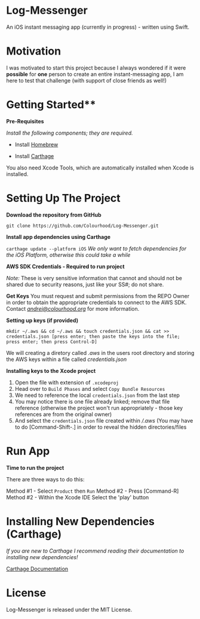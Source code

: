 # Log-Messenger
An iOS instant messaging app (currently in progress) - written using Swift.

# Motivation

I was motivated to start this project because I always wondered if it were **possible** for **one** person to create an entire instant-messaging app, I am here to test that challenge (with support of close friends as well!)
    
# Getting Started**

**Pre-Requisites**

*Install the following components; they are required.*

- Install [Homebrew](https://brew.sh)

- Install [Carthage](https://github.com/Carthage/Carthage)

You also need Xcode Tools, which are automatically installed when Xcode is installed.

# Setting Up The Project

**Download the repository from GitHub**

`git clone https://github.com/Colourhood/Log-Messenger.git`

**Install app dependencies using Carthage**

`carthage update --platform iOS` *We only want to fetch dependencies for the iOS Platform, otherwise this could take a while*

**AWS SDK Credentials - Required to run project**

*Note:* These is very sensitive information that cannot and should not be shared due to security reasons, just like your SS#; do not share.

**Get Keys**
You must request and submit permissions from the REPO Owner in order to obtain the appropriate credentials to connect to the AWS SDK. Contact *andrei@colourhood.org* for more information.

**Setting up keys (if provided)**

`mkdir ~/.aws && cd ~/.aws && touch credentials.json && cat >> credentials.json [press enter; then paste the keys into the file; press enter; then press Control-D]`

We will creating a diretory called *.aws* in the users root directory and storing the AWS keys within a file called *credentials.json*

**Installing keys to the Xcode project**

1. Open the file with extension of `.xcodeproj`
2. Head over to `Build Phases` and select `Copy Bundle Resources`
3. We need to reference the local `credentials.json` from the last step
4. You may notice there is one file already linked; remove that file reference (otherwise the project won't run appropriately - those key references are from the original owner)
5. And select the `credentials.json` file created within */.aws* (You may have to do [Command-Shift-.] in order to reveal the hidden directories/files

# Run App

**Time to run the project**

There are three ways to do this:

Method #1 - Select `Product` then `Run`
Method #2 - Press [Command-R]
Method #2 - Within the Xcode IDE Select the 'play' button

# Installing New Dependencies (Carthage)

*If you are new to Carthage I recommend reading their documentation to installing new dependencies!*

[Carthage Documentation](https://github.com/Carthage/Carthage)

# License

Log-Messenger is released under the MIT License.



